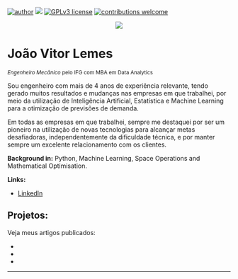 [![author](https://img.shields.io/badge/author-carlosfab-red.svg)](https://www.linkedin.com/in/joao-vitor-lemes/) [![](https://img.shields.io/badge/python-3.7+-blue.svg)](https://www.python.org/downloads/release/python-365/) [![GPLv3 license](https://img.shields.io/badge/License-GPLv3-blue.svg)](http://perso.crans.org/besson/LICENSE.html) [![contributions welcome](https://img.shields.io/badge/contributions-welcome-brightgreen.svg?style=flat)](https://github.com/joaovitor-lemes/Projetos/issues)

<p align="center">
  <img src="https://img.freepik.com/vetores-gratis/fundo-de-diagrama-de-circuito-de-rosto-de-tecnologia_1017-18300.jpg?t=st=1736971479~exp=1736975079~hmac=29a31a2483e6476f66fe4955d48a556dbe5b72e6cd852eea500cf4bdd7023525&w=1480" >
</p>

# João Vitor Lemes
<sub>*Engenheiro Mecânico* pelo IFG com MBA em Data Analytics</sub>

Sou engenheiro com mais de 4 anos de experiência relevante, tendo gerado muitos resultados e mudanças nas empresas em que trabalhei, por meio da utilização de Inteligência Artificial, Estatística e Machine Learning para a otimização de previsões de demanda.

Em todas as empresas em que trabalhei, sempre me destaquei por ser um pioneiro na utilização de novas tecnologias para alcançar metas desafiadoras, independentemente da dificuldade técnica, e por manter sempre um excelente relacionamento com os clientes.


**Background in:** Python, Machine Learning, Space Operations and Mathematical Optimisation.

**Links:**
* [LinkedIn](https://www.linkedin.com/in/joao-vitor-lemes/)


## Projetos:
Veja meus artigos publicados:

* 
* 
* 


---
